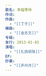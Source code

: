 ```yaml
---
歌名: 幸福等待
作词: 
作曲:
  - "[[丁于]]"
编曲:
  - "[[金志文]]"
专辑: 
发行: 2013-01-01
演唱:
  - "[[扎西顿珠]]"
EP: 
抄袭:
  - "[[庐州月]]"
---
```

